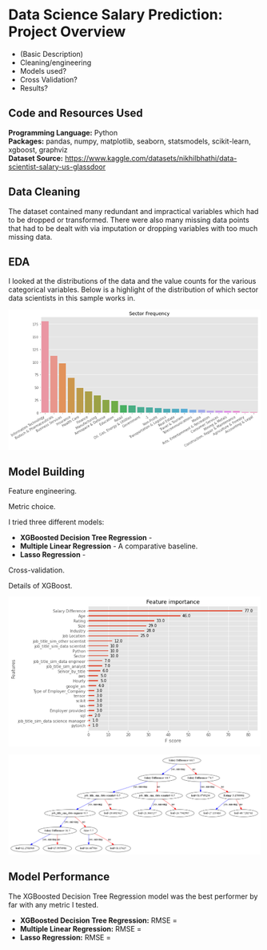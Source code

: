 # Data Science Salary Prediction: Project Overview

* (Basic Description)
* Cleaning/engineering
* Models used?
* Cross Validation?
* Results?

## Code and Resources Used

**Programming Language:** Python  
**Packages:** pandas, numpy, matplotlib, seaborn, statsmodels, scikit-learn, xgboost, graphviz  
**Dataset Source:** https://www.kaggle.com/datasets/nikhilbhathi/data-scientist-salary-us-glassdoor  

## Data Cleaning

The dataset contained many redundant and impractical variables which had to be dropped or transformed. There were also many missing data points that had to be dealt with via imputation or dropping variables with too much missing data.

## EDA

I looked at the distributions of the data and the value counts for the various categorical variables. Below is a highlight of the distribution of which sector data scientists in this sample works in.

![](sector_dist.png)

## Model Building

Feature engineering.  

Metric choice.  

I tried three different models:
* **XGBoosted Decision Tree Regression** -   
* **Multiple Linear Regression** - A comparative baseline.  
* **Lasso Regression** -   

Cross-validation.  

Details of XGBoost.  

![](feature_importance_xgb.png)

![](xgb_tree.png)

## Model Performance

The XGBoosted Decision Tree Regression model was the best performer by far with any metric I tested.

* **XGBoosted Decision Tree Regression:** RMSE =  
* **Multiple Linear Regression:** RMSE =  
* **Lasso Regression:** RMSE =     
